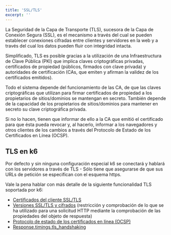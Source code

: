 ```yaml
---
title: 'SSL/TLS'
excerpt: ''
---
```


La Seguridad de la Capa de Transporte (TLS), sucesora de la Capa de Conexión Segura (SSL), es el mecanismo a través del cual se pueden establecer conexiones cifradas entre clientes y servidores en la web y a través del cual los datos pueden fluir con integridad intacta.

Simplificado, TLS es posible gracias a la utilización de una Infraestructura de Clave Pública (PKI) que implica claves criptográficas privadas, certificados de propiedad (públicos, firmados con clave privada) y autoridades de certificación (CAs, que emiten y afirman la validez de los certificados emitidos).

Todo el sistema depende del funcionamiento de las CA, de que las claves criptográficas que utilizan para firmar certificados de propiedad a los propietarios de sitios/dominios se mantengan en secreto. También depende de la capacidad de los propietarios de sitios/dominios para mantener en secreto su clave criptográfica privada.

Si no lo hacen, tienen que informar de ello a la CA que emitió el certificado para que ésta pueda revocar y, al hacerlo, informar a los navegadores y otros clientes de los cambios a través del Protocolo de Estado de los Certificados en Línea (OCSP).


## TLS en k6

Por defecto y sin ninguna configuración especial k6 se conectará y hablará con los servidores a través de TLS - Sólo tiene que asegurarse de que sus URLs de petición se especifican con el esquema https.

Vale la pena hablar con más detalle de la siguiente funcionalidad TLS soportada por k6:


- [Certificados del cliente SSL/TLS](/using-k6/protocols/ssl-tls/ssl-tls-client-certificates)
- [Versiones SSL/TLS y cifrados](/using-k6/protocols/ssl-tls/ssl-tls-version-and-ciphers) (restricción y comprobación de lo que se ha utilizado para una solicitud HTTP mediante la comprobación de las propiedades del objeto de respuesta)
- [Protocolo de estado de los certificados en línea (OCSP)](/using-k6/protocols/ssl-tls/online-certificate-status-protocol-ocsp)
- [Response.timings.tls_handshaking](/javascript-api/k6-http/response)
